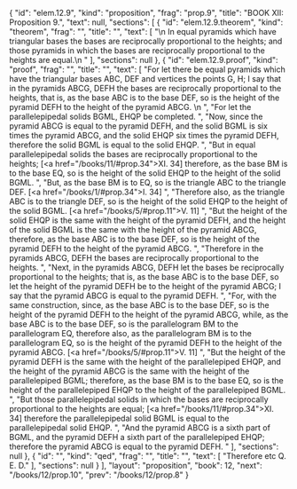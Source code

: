{
  "id": "elem.12.9",
  "kind": "proposition",
  "frag": "prop.9",
  "title": "BOOK XII: Proposition 9.",
  "text": null,
  "sections": [
    {
      "id": "elem.12.9.theorem",
      "kind": "theorem",
      "frag": "",
      "title": "",
      "text": [
        "\n       In equal pyramids which have triangular bases the bases are reciprocally proportional to the heights; and those pyramids in which the bases are reciprocally proportional to the heights are equal.\n      "
      ],
      "sections": null
    },
    {
      "id": "elem.12.9.proof",
      "kind": "proof",
      "frag": "",
      "title": "",
      "text": [
        "For let there be equal pyramids which have the triangular bases ABC, DEF and vertices the points G, H; I say that in the pyramids ABCG, DEFH the bases are reciprocally proportional to the heights, that is, as the base ABC is to the base DEF, so is the height of the pyramid DEFH to the height of the pyramid ABCG. \n      ",
        "For let the parallelepipedal solids BGML, EHQP be completed. ",
        "Now, since the pyramid ABCG is equal to the pyramid DEFH, and the solid BGML is six times the pyramid ABCG, and the solid EHQP six times the pyramid DEFH, therefore the solid BGML is equal to the solid EHQP. ",
        "But in equal parallelepipedal solids the bases are reciprocally proportional to the heights; [<a href=\"/books/11/#prop.34\">XI. 34</a>] therefore, as the base BM is to the base EQ, so is the height of the solid EHQP to the height of the solid BGML. ",
        "But, as the base BM is to EQ, so is the triangle ABC to the triangle DEF. [<a href=\"/books/1/#prop.34\">I. 34</a>] ",
        "Therefore also, as the triangle ABC is to the triangle DEF, so is the height of the solid EHQP to the height of the solid BGML. [<a href=\"/books/5/#prop.11\">V. 11</a>] ",
        "But the height of the solid EHQP is the same with the height of the pyramid DEFH, and the height of the solid BGML is the same with the height of the pyramid ABCG, therefore, as the base ABC is to the base DEF, so is the height of the pyramid DEFH to the height of the pyramid ABCG. ",
        "Therefore in the pyramids ABCG, DEFH the bases are reciprocally proportional to the heights. ",
        "Next, in the pyramids ABCG, DEFH let the bases be reciprocally proportional to the heights; that is, as the base ABC is to the base DEF, so let the height of the pyramid DEFH be to the height of the pyramid ABCG; I say that the pyramid ABCG is equal to the pyramid DEFH. ",
        "For, with the same construction, since, as the base ABC is to the base DEF, so is the height of the pyramid DEFH to the height of the pyramid ABCG, while, as the base ABC is to the base DEF, so is the parallelogram BM to the parallelogram EQ, therefore also, as the parallelogram BM is to the parallelogram EQ, so is the height of the pyramid DEFH to the height of the pyramid ABCG. [<a href=\"/books/5/#prop.11\">V. 11</a>] ",
        "But the height of the pyramid DEFH is the same with the height of the parallelepiped EHQP, and the height of the pyramid ABCG is the same with the height of the parallelepiped BGML; therefore, as the base BM is to the base EQ, so is the height of the parallelepiped EHQP to the height of the parallelepiped BGML. ",
        "But those parallelepipedal solids in which the bases are reciprocally proportional to the heights are equal; [<a href=\"/books/11/#prop.34\">XI. 34</a>] therefore the parallelepipedal solid BGML is equal to the parallelepipedal solid EHQP. ",
        "And the pyramid ABCG is a sixth part of BGML, and the pyramid DEFH a sixth part of the parallelepiped EHQP; therefore the pyramid ABCG is equal to the pyramid DEFH. "
      ],
      "sections": null
    },
    {
      "id": "",
      "kind": "qed",
      "frag": "",
      "title": "",
      "text": [
        "Therefore etc Q. E. D."
      ],
      "sections": null
    }
  ],
  "layout": "proposition",
  "book": 12,
  "next": "/books/12/prop.10",
  "prev": "/books/12/prop.8"
}
